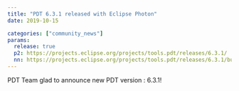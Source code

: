 ```yaml
---
title: "PDT 6.3.1 released with Eclipse Photon"
date: 2019-10-15

categories: ["community_news"]
params:
  release: true
  p2: https://projects.eclipse.org/projects/tools.pdt/releases/6.3.1/
  nn: https://projects.eclipse.org/projects/tools.pdt/releases/6.3.1/bugs
--- 
```

PDT Team glad to announce new PDT version : 6.3.1!
